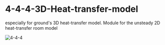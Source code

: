 # 4-4-4-3D-Heat-transfer-model
especially for ground's 3D heat-transfer model. Module for the unsteady 2D heat-transfer room model

![4-4-4](https://user-images.githubusercontent.com/82522118/117492126-21b9ea00-afac-11eb-90e3-545500d3b990.jpg)

